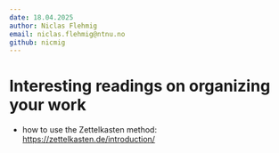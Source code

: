 ```yaml
---
date: 18.04.2025
author: Niclas Flehmig
email: niclas.flehmig@ntnu.no
github: nicmig
---
```

# Interesting readings on organizing your work

-  how to use the Zettelkasten method: https://zettelkasten.de/introduction/